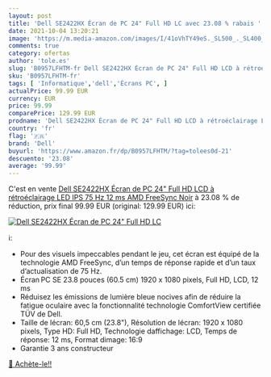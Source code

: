 ```yaml
---
layout: post
title: 'Dell SE2422HX Écran de PC 24" Full HD LC avec 23.08 % rabais '
date: 2021-10-04 13:20:21
image: 'https://m.media-amazon.com/images/I/41oVhTY49eS._SL500_._SL400_.jpg'
comments: true
category: ofertas
author: 'tole.es'
slug: 'B0957LFHTM-fr Dell SE2422HX Écran de PC 24" Full HD LCD à rétroéclairage...'
sku: 'B0957LFHTM-fr'
tags: [ 'Informatique','dell','Écrans PC', ]
actualPrice: 99.99 EUR
currency: EUR
price: 99.99
comparePrice: 129.99 EUR
prodname: 'Dell SE2422HX Écran de PC 24" Full HD LCD à rétroéclairage LED IPS 75 Hz 12 ms AMD FreeSync Noir'
country: 'fr'
flag: '🇫🇷'
brand: 'Dell'
buyurl: 'https://www.amazon.fr/dp/B0957LFHTM/?tag=tolees0d-21'
descuento: '23.08'
average: '99.99'
---
```


C'est en vente [Dell SE2422HX Écran de PC 24" Full HD LCD à rétroéclairage LED IPS 75 Hz 12 ms AMD FreeSync Noir](https://www.amazon.fr/dp/B0957LFHTM/?tag=tolees0d-21)  à  23.08 % de réduction, prix final  99.99 EUR (original: 129.99 EUR) ici:

[![Dell SE2422HX Écran de PC 24" Full HD LC](https://m.media-amazon.com/images/I/41oVhTY49eS._SL500_._SL400_.jpg)](https://www.amazon.fr/dp/B0957LFHTM/?tag=tolees0d-21)

ℹ️:

- Pour des visuels impeccables pendant le jeu, cet écran est équipé de la technologie AMD FreeSync, d’un temps de réponse rapide et d’un taux d’actualisation de 75 Hz.
- Écran PC SE 23.8 pouces (60.5 cm) 1920 x 1080 pixels, Full HD, LCD, 12 ms
- Réduisez les émissions de lumière bleue nocives afin de réduire la fatigue oculaire avec la fonctionnalité technologie ComfortView certifiée TÜV de Dell.
- Taille de lécran: 60,5 cm (23.8"), Résolution de lécran: 1920 x 1080 pixels, Type HD: Full HD, Technologie daffichage: LCD, Temps de réponse: 12 ms, Format dimage: 16:9
- Garantie 3 ans constructeur

[🛒 Achète-le!!](https://www.amazon.fr/dp/B0957LFHTM/?tag=tolees0d-21)
